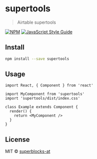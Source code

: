 # supertools

> Airtable supertools

[![NPM](https://img.shields.io/npm/v/supertools.svg)](https://www.npmjs.com/package/supertools) [![JavaScript Style Guide](https://img.shields.io/badge/code_style-standard-brightgreen.svg)](https://standardjs.com)

## Install

```bash
npm install --save supertools
```

## Usage

```tsx
import React, { Component } from 'react'

import MyComponent from 'supertools'
import 'supertools/dist/index.css'

class Example extends Component {
  render() {
    return <MyComponent />
  }
}
```

## License

MIT © [superblocks-at](https://github.com/superblocks-at)
